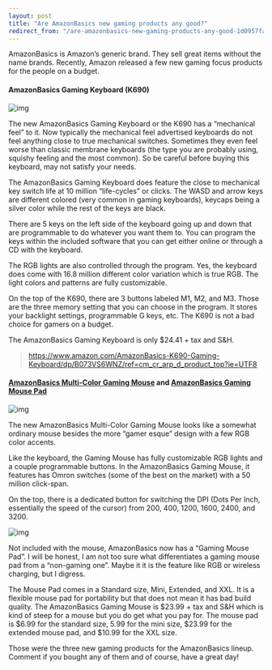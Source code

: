 ```yaml
---
layout: post
title: "Are AmazonBasics new gaming products any good?"
redirect_from: "/are-amazonbasics-new-gaming-products-any-good-1d0957fa7265"
---
```


AmazonBasics is Amazon’s generic brand. They sell great items without the name brands. Recently, Amazon released a few new gaming focus products for the people on a budget.

#### **AmazonBasics Gaming Keyboard (K690)**



![img](https://cdn-images-1.medium.com/max/800/1*XFaOMETc7tml3Hz2BbbAug.jpeg)

The new AmazonBasics Gaming Keyboard or the K690 has a “mechanical feel” to it. Now typically the mechanical feel advertised keyboards do not feel anything close to true mechanical switches.
Sometimes they even feel worse than classic membrane keyboards (the type you are probably using, squishy feeling and the most common). So be careful before buying this keyboard, may not satisfy your needs.

The AmazonBasics Gaming Keyboard does feature the close to mechanical key switch life at 10 million “life-cycles” or clicks. The WASD and arrow keys are different colored (very common in gaming keyboards), keycaps being a silver color while the rest of the keys are black.

There are 5 keys on the left side of the keyboard going up and down that are programmable to do whatever you want them to. You can program the keys within the included software that you can get either online or through a CD with the keyboard.

The RGB lights are also controlled through the program. Yes, the keyboard does come with 16.8 million different color variation which is true RGB. The light colors and patterns are fully customizable.

On the top of the K690, there are 3 buttons labeled M1, M2, and M3. Those are the three memory setting that you can choose in the program. It stores your backlight settings, programmable G keys, etc. The K690 is not a bad choice for gamers on a budget.

The AmazonBasics Gaming Keyboard is only $24.41 + tax and S&H.

> <https://www.amazon.com/AmazonBasics-K690-Gaming-Keyboard/dp/B073VS6WNZ/ref=cm_cr_arp_d_product_top?ie=UTF8>

#### [AmazonBasics Multi-Color Gaming Mouse](https://www.amazon.com/AmazonBasics-Multi-Color-Gaming-Mouse-Programmable/dp/B073VRVHBG/ref=sr_1_3?s=amazonbasics&srs=10112675011&ie=UTF8&qid=1534892571&sr=8-3&keywords=gaming) and [AmazonBasics Gaming Mouse Pad](https://www.amazon.com/AmazonBasics-SBD86WD-Gaming-Mouse-Pad/dp/B06X3W3YQD/ref=sr_1_2?s=amazonbasics&srs=10112675011&ie=UTF8&qid=1534892571&sr=8-2&keywords=gaming)



![img](https://cdn-images-1.medium.com/max/600/1*9uyvT6Ugkt0weBvskzxi-g.jpeg)

The new AmazonBasics Multi-Color Gaming Mouse looks like a somewhat ordinary mouse besides the more “gamer esque” design with a few RGB color accents.

Like the keyboard, the Gaming Mouse has fully customizable RGB lights and a couple programmable buttons. In the AmazonBasics Gaming Mouse, it features has Omron switches (some of the best on the market) with a 50 million click-span.

On the top, there is a dedicated button for switching the DPI (Dots Per Inch, essentially the speed of the cursor) from 200, 400, 1200, 1600, 2400, and 3200.



![img](https://cdn-images-1.medium.com/max/800/1*lrx2KX-qSWC_kwLzAb9Ubw.jpeg)

Not included with the mouse, AmazonBasics now has a “Gaming Mouse Pad”. I will be honest, I am not too sure what differentiates a gaming mouse pad from a “non-gaming one”. Maybe it it is the feature like RGB or wireless charging, but I digress.

The Mouse Pad comes in a Standard size, Mini, Extended, and XXL. It is a flexible mouse pad for portability but that does not mean it has bad build quality. The AmazonBasics Gaming Mouse is $23.99 + tax and S&H which is kind of steep for a mouse but you do get what you pay for. The mouse pad is $6.99 for the standard size, 5.99 for the mini size, $23.99 for the extended mouse pad, and $10.99 for the XXL size.

Those were the three new gaming products for the AmazonBasics lineup. Comment if you bought any of them and of course, have a great day!
